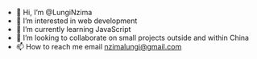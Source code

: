 - 👋 Hi, I’m @LungiNzima
- 👀 I’m interested in web development
- 🌱 I’m currently learning JavaScript
- 💞️ I’m looking to collaborate on small projects outside and within China
- 📫 How to reach me email nzimalungi@gmail.com

<!---
LungiNzima/LungiNzima is a ✨ special ✨ repository because its `README.md` (this file) appears on your GitHub profile.
You can click the Preview link to take a look at your changes.
--->
